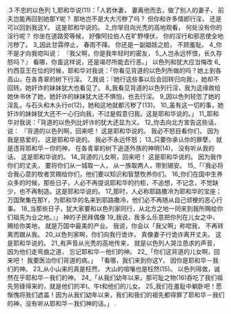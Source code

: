 .3 
不忠的以色列 
1_耶和华说(11)：「人若休妻， 
妻离他而去，做了别人的妻子， 
前夫岂能再回到她那Y呢？ 
那地岂不是大大污秽了吗？ 
但你和许多情郎行淫， 
还是可以回到我这Y。 
这是耶和华说的。 
2_你举目向光秃的高地观看， 
何处没有你的淫行呢？ 
你坐在道路旁等候， 
好像阿拉伯人在旷野埋伏， 
你的淫行和邪恶使全地污秽了。 
3_因此甘霖停止， 
春雨不降。 
你还是一副娼妓之脸， 
不顾羞耻。 
4_你不是才向我唿叫说： 
『我父啊，你是我年轻时的密友， 
5_人岂永远怀恨，长久存怒吗？』 
看哪，你虽这样说，还是竭尽所能去行恶。」 
以色列和犹大应当悔改 
6_约西亚王在位的时候，耶和华对我说：「你看见背道的以色列所做的吗？她上到各高山，在各青翠的树下行淫。 7_我说：『她行这些事以后会回转归向我』，她却不回转。她奸诈的妹妹犹大也看见了。 8_我看见背道的以色列行淫，我为这缘故给她休书休了她，她奸诈的妹妹犹大还不惧怕，也去行淫。 9_因以色列轻忽了她的淫乱，与石头和木头行σ(12)，她和这地就都污秽了(13)。 10_虽有这一切的事，她奸诈的妹妹犹大还不一心归向我，不过是假意归我。这是耶和华说的。」 
11_耶和华对我说：「背道的以色列比奸诈的犹大还显为义。 12_你去向北方宣告这些话，说： 
『背道的以色列啊，回来吧！ 
这是耶和华说的。 
我必不怒目看你们， 
因为我是慈爱的， 
这是耶和华说的。 
我必不永远怀怒； 
13_只要你承认你的罪孽， 
就是违背耶和华－你的神， 
在各青翠的树下追逐外族的神明(14)， 
没有听从我的话。 
这是耶和华说的。 
14_背道的儿女啊，回来吧！ 
这是耶和华说的。 
因为我作你们的丈夫， 
要将你们从一城取一人， 
从一族取两人，带到锡安。 
15_「『我必将合我心意的牧者赏赐给你们，他们要以知识和智慧牧养你们。 16_你们在国中生养众多的时候，那些日子，人必不再提说耶和华的约柜，不追想，不记念，不觉缺少，也不再制造。这是耶和华说的。 17_那时，人必称耶路撒冷为耶和华的宝座；万国聚集在那Y，为耶和华的名来到耶路撒冷，他们必不再随从自己顽梗的恶心行事。 18_当那些日子，犹大家要和以色列家同行，从北方之地一同来到我所赐给你们祖先为业之地。』」 
神的子民拜偶像 
19_我说，我多么乐意把你列在儿女之中， 
赐给你美地， 
就是万国中最美的产业。 
我说，你会以「我父啊」称唿我， 
不再转离而跟从我。 
20_以色列家啊，你们向我行诡诈， 
真像妻子行诡诈离开丈夫。 
这是耶和华说的。 
21_有声音从光秃的高地传来， 
就是以色列人哭泣恳求的声音， 
因为他们走弯曲之道， 
忘记耶和华－他们的神。 
22_「你们这背道的儿女啊，回来吧！ 
我要医治你们背道的病。」 
「看哪，我们来到你这Y， 
因你是耶和华－我们的神。 
23_从小山来的真是枉然， 
大山的喧嚷也是枉然(15)。 
以色列得救，诚然在乎耶和华－我们的神。 
24_「从我们幼年以来，那可耻之物(16)吞吃了我们祖先劳碌得来的，就是他们的羊t、牛t和他们的儿女。 25_我们在羞耻中躺卧吧！愿惭愧将我们遮盖！因为从我们幼年以来，我们和我们的祖先都得罪了耶和华－我们的神，没有听从耶和华－我们神的话。」 
.